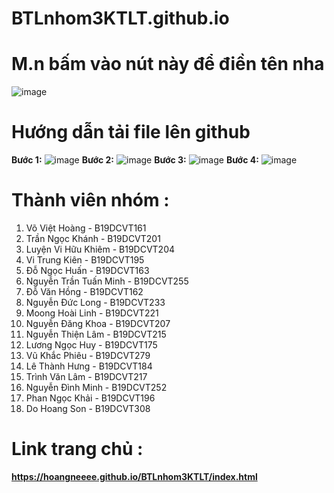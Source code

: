 # BTLnhom3KTLT.github.io

# M.n bấm vào nút này để điền tên nha
![image](https://user-images.githubusercontent.com/92570598/143170774-016f7c44-8161-40ca-ba43-80088ebbd07a.png)

# Hướng dẫn tải file lên github
**Bước 1:**
![image](https://user-images.githubusercontent.com/92570598/143463694-bdf76bdf-4c3e-438c-a36a-b803a9b08304.png)
**Bước 2:**
![image](https://user-images.githubusercontent.com/92570598/143464103-c4238f35-4159-4877-870f-9f8188d2e9c2.png)
**Bước 3:**
![image](https://user-images.githubusercontent.com/92570598/143464865-9e7a827d-e9b2-42c4-9cd4-6373e6405725.png)
**Bước 4:**
![image](https://user-images.githubusercontent.com/92570598/143464888-62e51017-769a-4e76-aa60-81df95beeefd.png)




# Thành viên nhóm :
  1. Võ Việt Hoàng - B19DCVT161
  2. Trần Ngọc Khánh - B19DCVT201
  3. Luyện Vi Hữu Khiêm - B19DCVT204
  4. Vi Trung Kiên - B19DCVT195
  5. Đỗ Ngọc Huấn - B19DCVT163
  6. Nguyễn Trần Tuấn Minh - B19DCVT255
  7. Đỗ Văn Hồng - B19DCVT162  
  8. Nguyễn Đức Long - B19DCVT233
  9. Moong Hoài Linh - B19DCVT221 
  10. Nguyễn Đăng Khoa - B19DCVT207
  11. Nguyễn Thiện Lâm - B19DCVT215
  12. Lương Ngọc Huy - B19DCVT175
  13. Vũ Khắc Phiêu - B19DCVT279
  14. Lê Thành Hưng - B19DCVT184
  15. Trình Văn Lâm - B19DCVT217
  16. Nguyễn Đình Minh - B19DCVT252
  17. Phan Ngọc Khải - B19DCVT196
  18. Do Hoang Son - B19DCVT308

# Link trang chủ :
**https://hoangneeee.github.io/BTLnhom3KTLT/index.html**
